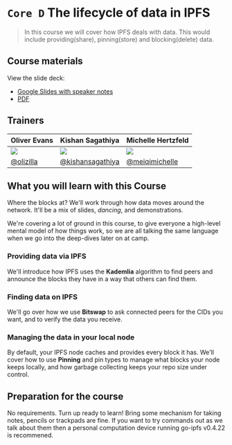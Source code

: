 # `Core D` The lifecycle of data in IPFS

> In this course we will cover how IPFS deals with data. This would include providing(share), pinning(store) and blocking(delete) data.

## Course materials

View the slide deck:
- [Google Slides with speaker notes](https://docs.google.com/presentation/d/1UOX-a1lCxi-LOyEOe9VEFRcxg_j93Xkywwa4Y95TJaw/edit?usp=sharing)
- [PDF](https://github.com/ipfs/camp/blob/master/CORE_AND_ELECTIVE_COURSES/CORE_COURSE_D/IPFS_Camp_Core_Course_D_Slides.pdf) 

## Trainers

| **Oliver Evans**                                    	| **Kishan Sagathiya**                                   	| **Michelle Hertzfeld**                                	|
|-----------------------------------------------------	|--------------------------------------------------------	|-------------------------------------------------------	|
| ![](https://avatars0.githubusercontent.com/u/58871) 	| ![](https://avatars0.githubusercontent.com/u/10185999) 	| ![](https://avatars1.githubusercontent.com/u/4827522) 	|
| [@olizilla](https://github.com/olizilla/)           	| [@kishansagathiya](https://github.com/kishansagathiya) 	| [@meiqimichelle](https://github.com/meiqimichelle)       	|

## What you will learn with this Course

Where the blocks at? We'll work through how data moves around the network. It'll be a mix of slides, _dancing_, and demonstrations.

We're covering a lot of ground in this course, to give everyone a high-level mental model of how things work, so we are all talking the same language when we go into the deep-dives later on at camp.

### Providing data via IPFS

We'll introduce how IPFS uses the **Kademlia** algorithm to find peers and announce the blocks they have in a way that others can find them.

### Finding data on IPFS

We'll go over how we use **Bitswap** to ask connected peers for the CIDs you want, and to verify the data you receive.

### Managing the data in your local node

By default, your IPFS node caches and provides every block it has. We'll cover how to use **Pinning** and pin types to manage what blocks your node keeps locally, and how garbage collecting keeps your repo size under control.


## Preparation for the course

No requirements. Turn up ready to learn! Bring some mechanism for taking notes, pencils or trackpads are fine. If you want to try commands out as we talk about them then a personal computation device running go-ipfs v0.4.22 is recommened.

